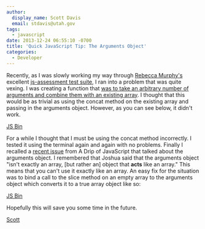 ```yaml
---
author:
  display_name: Scott Davis
  email: stdavis@utah.gov
tags:
  - javascript
date: 2013-12-24 06:55:10 -0700
title: 'Quick JavaScript Tip: The Arguments Object'
categories:
  - Developer
---
```

<p>Recently, as I was slowly working my way through <a href="https://rmurphey.com/">Rebecca Murphy's</a> excellent <a href="https://github.com/rmurphey/js-assessment">js-assessment test suite</a>, I ran into a problem that was quite vexing. I was creating a function that <a href="https://github.com/rmurphey/js-assessment/blob/master/tests/app/functions.js#L109-119">was to take an arbitrary number of arguments and combine them with an existing array</a>. I thought that this would be as trivial as using the concat method on the existing array and passing in the arguments object. However, as you can see below, it didn't work.</p>
<p><a class="jsbin-embed" href="https://jsbin.com/uSuWEVuj/2/embed?js,output">JS Bin</a><script src="https://static.jsbin.com/js/embed.js"></script></p>
<p>For a while I thought that I must be using the concat method incorrectly. I tested it using the terminal again and again with no problems. Finally I recalled a <a href="https://us6.campaign-archive1.com/?u=2cc20705b76fa66ab84a6634f&amp;id=c8f1074cb2">recent issue</a> from A Drip of JavaScript that talked about the arguments object. I remembered that Joshua said that the arguments object "isn't exactly an array, [but rather an] object that <b>acts</b>&nbsp;like an array." This means that you can't use it exactly like an array. An easy fix for the situation was to bind a call to the slice method on an empty array to the arguments object which converts it to a true array object like so:</p>
<p><a class="jsbin-embed" href="https://jsbin.com/uPuzuyAF/7/embed?js,output">JS Bin</a><script src="https://static.jsbin.com/js/embed.js"></script></p>
<p>Hopefully this will save you some time in the future.</p>
<p><a href='https://twitter.com/SThomasDavis'>Scott</a></p>
